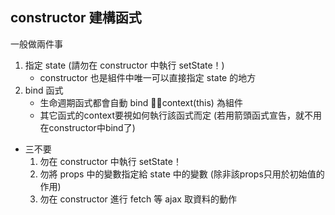 ## constructor 建構函式

一般做兩件事

1. 指定 state (請勿在 constructor 中執行 setState！)
    - constructor 也是組件中唯一可以直接指定 state 的地方
2. bind 函式
    - 生命週期函式都會自動 bind context(this) 為組件
    - 其它函式的context要視如何執行該函式而定 (若用箭頭函式宣告，就不用在constructor中bind了)

- 三不要
  1. 勿在 constructor 中執行 setState！
  2. 勿將 props 中的變數指定給 state 中的變數 (除非該props只用於初始值的作用)
  3. 勿在 constructor 進行 fetch 等 ajax 取資料的動作